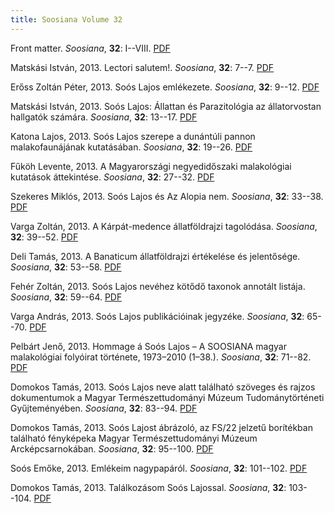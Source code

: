 ```yaml
---
title: Soosiana Volume 32
---
```




Front matter. _Soosiana_, **32**: I--VIII. [PDF](https://soosiana.github.io/volume-32/01_Soosiana_2013_32_I-VI.pdf)


Matskási István, 2013. Lectori salutem!. _Soosiana_, **32**: 7--7. [PDF](https://soosiana.github.io/volume-32/02_Soosiana_2013_32_Matskasi_7-8.pdf)


Erőss Zoltán Péter, 2013. Soós Lajos emlékezete. _Soosiana_, **32**: 9--12. [PDF](https://soosiana.github.io/volume-32/03_Soosiana_2013_32_Eross_9-12.pdf)


Matskási István, 2013. Soós Lajos: Állattan és Parazitológia az állatorvostan hallgatók számára. _Soosiana_, **32**: 13--17. [PDF](https://soosiana.github.io/volume-32/04_Soosiana_2013_32_Matskasi_13-18.pdf)


Katona Lajos, 2013. Soós Lajos szerepe a dunántúli pannon malakofaunájának kutatásában. _Soosiana_, **32**: 19--26. [PDF](https://soosiana.github.io/volume-32/05_Soosiana_2013_32_Katona_19-26.pdf)


Fűköh Levente, 2013. A Magyarországi negyedidőszaki malakológiai kutatások áttekintése. _Soosiana_, **32**: 27--32. [PDF](https://soosiana.github.io/volume-32/06_Soosiana_2013_32_Fukoh_27-32.pdf)


Szekeres Miklós, 2013. Soós Lajos és Az Alopia nem. _Soosiana_, **32**: 33--38. [PDF](https://soosiana.github.io/volume-32/07_Soosiana_2013_32_Szekeres_33-38.pdf)


Varga Zoltán, 2013. A Kárpát-medence állatföldrajzi tagolódása. _Soosiana_, **32**: 39--52. [PDF](https://soosiana.github.io/volume-32/08_Soosiana_2013_32_VargaZ_39-52.pdf)


Deli Tamás, 2013. A Banaticum állatföldrajzi értékelése és jelentősége. _Soosiana_, **32**: 53--58. [PDF](https://soosiana.github.io/volume-32/09_Soosiana_2013_32_Deli_53-58.pdf)


Fehér Zoltán, 2013. Soós Lajos nevéhez kötődő taxonok annotált listája. _Soosiana_, **32**: 59--64. [PDF](https://soosiana.github.io/volume-32/10_Soosiana_2013_32_Feher_59-64.pdf)


Varga András, 2013. Soós Lajos publikációinak jegyzéke. _Soosiana_, **32**: 65--70. [PDF](https://soosiana.github.io/volume-32/11_Soosiana_2013_32_VargaA_65-70.pdf)


Pelbárt Jenő, 2013. Hommage á Soós Lajos – A SOOSIANA magyar malakológiai folyóirat története, 1973–2010 (1–38.). _Soosiana_, **32**: 71--82. [PDF](https://soosiana.github.io/volume-32/12_Soosiana_2013_32_Pelbart_71-82.pdf)


Domokos Tamás, 2013. Soós Lajos neve alatt található szöveges és rajzos dokumentumok a Magyar Természettudományi Múzeum Tudománytörténeti Gyűjteményében. _Soosiana_, **32**: 83--94. [PDF](https://soosiana.github.io/volume-32/13_Soosiana_2013_32_Domokos_83-94.pdf)


Domokos Tamás, 2013. Soós Lajost ábrázoló, az FS/22 jelzetű borítékban található fényképeka Magyar Természettudományi Múzeum Arcképcsarnokában. _Soosiana_, **32**: 95--100. [PDF](https://soosiana.github.io/volume-32/14_Soosiana_2013_32_Domokos_95-100.pdf)


Soós Emőke, 2013. Emlékeim nagypapáról. _Soosiana_, **32**: 101--102. [PDF](https://soosiana.github.io/volume-32/15_Soosiana_2013_32_SoosE_101-102.pdf)


Domokos Tamás, 2013. Találkozásom Soós Lajossal. _Soosiana_, **32**: 103--104. [PDF](https://soosiana.github.io/volume-32/16_Soosiana_2013_32_Domokos_103-104.pdf)




